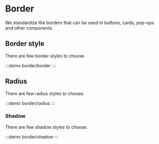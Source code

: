 # Border

We standardize the borders that can be used in buttons, cards, pop-ups and other components.

## Border style

There are few border styles to choose.

:::demo
border/border
:::

## Radius

There are few radius styles to choose.

:::demo
border/radius
:::

### Shadow

There are few shadow styles to choose.

:::demo
border/shadow
:::
